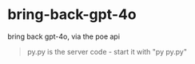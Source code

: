 # bring-back-gpt-4o
bring back gpt-4o, via the poe api
> py.py is the server code - start it with "py py.py"

